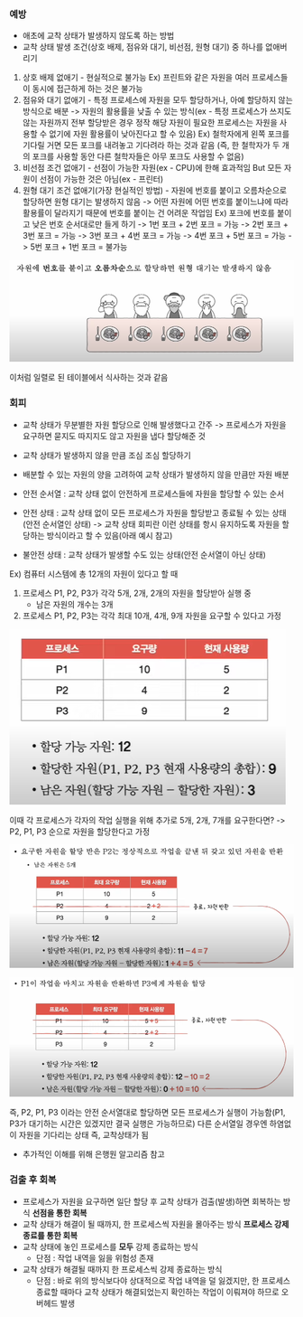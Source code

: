 ### 예방
- 애초에 교착 상태가 발생하지 않도록 하는 방법
- 교착 상태 발생 조건(상호 배제, 점유와 대기, 비선점, 원형 대기) 중 하나를 없애버리기
1. 상호 배제 없애기 - 현실적으로 불가능 
Ex) 프린트와 같은 자원을 여러 프로세스들이 동시에 접근하게 하는 것은 불가능
2. 점유와 대기 없애기 - 특정 프로세스에 자원을 모두 할당하거나, 아예 할당하지 않는 방식으로 배분 -> 자원의 활용률을 낮출 수 있는 방식(ex - 특정 프로세스가 쓰지도 않는 자원까지 전부 할당받은 경우 정작 해당 자원이 필요한 프로세스는 자원을 사용할 수 없기에 자원 활용률이 낮아진다고 할 수 있음)
Ex) 철학자에게 왼쪽 포크를 기다릴 거면 모든 포크를 내려놓고 기다려라 하는 것과 같음
(즉, 한 철학자가 두 개의 포크를 사용할 동안 다른 철학자들은 아무 포크도 사용할 수 없음)
3. 비선점 조건 없애기 - 선점이 가능한 자원(ex - CPU)에 한해 효과적임 But 모든 자원이 선점이 가능한 것은 아님(ex - 프린터)
4. 원형 대기 조건 없애기(가장 현실적인 방법) - 자원에 번호를 붙이고 오름차순으로 할당하면 원형 대기는 발생하지 않음 -> 어떤 자원에 어떤 번호를 붙이느냐에 따라 활용률이 달라지기 때문에 번호를 붙이는 건 어려운 작업임
Ex) 포크에 번호를 붙이고 낮은 번호 순서대로만 들게 하기 
-> 1번 포크 + 2번 포크 = 가능
-> 2번 포크 + 3번 포크 = 가능
-> 3번 포크 + 4번 포크 = 가능
-> 4번 포크 + 5번 포크 = 가능
-> 5번 포크 + 1번 포크 = 불가능

![](../../README_resources/Pasted%20image%2020240423070937.png)

이처럼 일렬로 된 테이블에서 식사하는 것과 같음
### 회피
- 교착 상태가 무분별한 자원 할당으로 인해 발생했다고 간주 -> 프로세스가 자원을 요구하면 묻지도 따지지도 않고 자원을 냅다 할당해준 것
- 교착 상태가 발생하지 않을 만큼 조심 조심 할당하기
- 배분할 수 있는 자원의 양을 고려하여 교착 상태가 발생하지 않을 만큼만 자원 배분

- 안전 순서열 : 교착 상태 없이 안전하게 프로세스들에 자원을 할당할 수 있는 순서
- 안전 상태 : 교착 상태 없이 모든 프로세스가 자원을 할당받고 종료될 수 있는 상태(안전 순서열인 상태) -> 교착 상태 회피란 이런 상태를 항시 유지하도록 자원을 할당하는 방식이라고 할 수 있음(아래 예시 참고)
- 불안전 상태 : 교착 상태가 발생할 수도 있는 상태(안전 순서열이 아닌 상태)

Ex) 컴퓨터 시스템에 총 12개의 자원이 있다고 할 때
1. 프로세스 P1, P2, P3가 각각 5개, 2개, 2개의 자원을 할당받아 실행 중
	- 남은 자원의 개수는 3개
2. 프로세스 P1, P2, P3는 각각 최대 10개, 4개, 9개 자원을 요구할 수 있다고 가정

![](../../README_resources/Pasted%20image%2020240423071012.png)

이때 각 프로세스가 각자의 작업 실행을 위해 추가로 5개, 2개, 7개를 요구한다면?
-> P2, P1, P3 순으로 자원을 할당한다고 가정

![](../../README_resources/Pasted%20image%2020240423071055.png)

![](../../README_resources/Pasted%20image%2020240423071202.png)

즉, P2, P1, P3 이라는 안전 순서열대로 할당하면 모든 프로세스가 실행이 가능함(P1, P3가 대기하는 시간은 있겠지만 결국 실행은 가능하므로)
다른 순서열일 경우엔 하염없이 자원을 기다리는 상태 즉, 교착상태가 됨

- 추가적인 이해를 위해 은행원 알고리즘 참고
### 검출 후 회복
- 프로세스가 자원을 요구하면 일단 할당 후 교착 상태가 검출(발생)하면 회복하는 방식
**선점을 통한 회복**
- 교착 상태가 해결이 될 때까지, 한 프로세스씩 자원을 몰아주는 방식
**프로세스 강제 종료를 통한 회복**
- 교착 상태에 놓인 프로세스를 **모두** 강제 종료하는 방식
    - 단점 : 작업 내역을 잃을 위험성 존재
- 교착 상태가 해결될 때까지 한 프로세스씩 강제 종료하는 방식
    - 단점 : 바로 위의 방식보다야 상대적으로 작업 내역을 덜 잃겠지만, 한 프로세스 종료할 때마다 교착 상태가 해결되었는지 확인하는 작업이 이뤄져야 하므로 오버헤드 발생